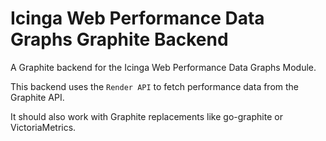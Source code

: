 # Icinga Web Performance Data Graphs Graphite Backend

A Graphite backend for the Icinga Web Performance Data Graphs Module.

This backend uses the `Render API` to fetch performance data from the Graphite API.

It should also work with Graphite replacements like go-graphite or VictoriaMetrics.
